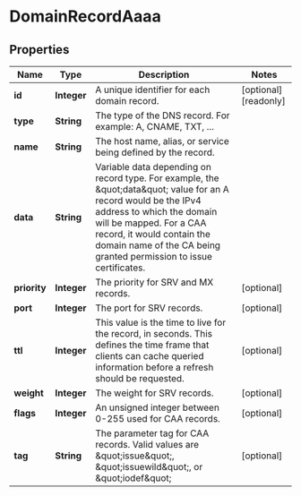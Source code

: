 

# DomainRecordAaaa


## Properties

| Name | Type | Description | Notes |
|------------ | ------------- | ------------- | -------------|
|**id** | **Integer** | A unique identifier for each domain record. |  [optional] [readonly] |
|**type** | **String** | The type of the DNS record. For example: A, CNAME, TXT, ... |  |
|**name** | **String** | The host name, alias, or service being defined by the record. |  |
|**data** | **String** | Variable data depending on record type. For example, the \&quot;data\&quot; value for an A record would be the IPv4 address to which the domain will be mapped. For a CAA record, it would contain the domain name of the CA being granted permission to issue certificates. |  |
|**priority** | **Integer** | The priority for SRV and MX records. |  [optional] |
|**port** | **Integer** | The port for SRV records. |  [optional] |
|**ttl** | **Integer** | This value is the time to live for the record, in seconds. This defines the time frame that clients can cache queried information before a refresh should be requested. |  [optional] |
|**weight** | **Integer** | The weight for SRV records. |  [optional] |
|**flags** | **Integer** | An unsigned integer between 0-255 used for CAA records. |  [optional] |
|**tag** | **String** | The parameter tag for CAA records. Valid values are \&quot;issue\&quot;, \&quot;issuewild\&quot;, or \&quot;iodef\&quot; |  [optional] |



